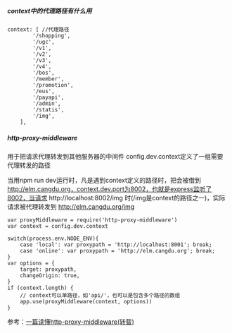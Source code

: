 


##### context中的代理路径有什么用
```
context: [ //代理路径
        '/shopping',
        '/ugc',
        '/v1',
        '/v2',
        '/v3',
        '/v4',
        '/bos',
        '/member',
        '/promotion',
        '/eus',
        '/payapi',
        '/admin',
        '/statis',
        '/img',
    ],
```


##### http-proxy-middleware
用于把请求代理转发到其他服务器的中间件
config.dev.context定义了一组需要代理转发的路径

当用npm run dev运行时，凡是遇到context定义的路径时，把会被借到 http://elm.cangdu.org，context.dev.port为8002，也就是express监听了8002，当请求 http://localhost:8002/img 时(/img是context的路径之一)，实际请求被代理转发到 http://elm.cangdu.org/img
```
var proxyMiddleware = require('http-proxy-middleware')
var context = config.dev.context

switch(process.env.NODE_ENV){
    case 'local': var proxypath = 'http://localhost:8001'; break;
    case 'online': var proxypath = 'http://elm.cangdu.org'; break;
}
var options = {
    target: proxypath,
    changeOrigin: true,
}
if (context.length) {
    // context可以单路径，如'api/'，也可以是包含多个路径的数组
    app.use(proxyMiddleware(context, options))
}
```
参考：[一篇读懂http-proxy-middleware(转载)](https://juejin.im/post/5bd13c5ce51d457a203cebf4)
